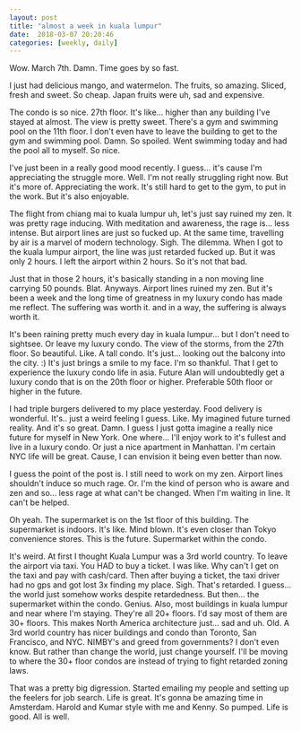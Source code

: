 ```yaml
---
layout: post
title: "almost a week in kuala lumpur"
date:  2018-03-07 20:20:46
categories: [weekly, daily]
---
```

Wow. March 7th. Damn. Time goes by so fast.

I just had delicious mango, and watermelon. The fruits, so amazing. Sliced, fresh and sweet. So cheap. Japan fruits were uh, sad and expensive. 

The condo is so nice. 27th floor. It's like... higher than any building I've stayed at almost. The view is pretty sweet. There's a gym and swimming pool on the 11th floor. I don't even have to leave the building to get to the gym and swimming pool. Damn. So spoiled. Went swimming today and had the pool all to myself. So nice.

I've just been in a really good mood recently. I guess... it's cause I'm appreciating the struggle more. Well. I'm not really struggling right now. But it's more of. Appreciating the work. It's still hard to get to the gym, to put in the work. But it's also enjoyable.

The flight from chiang mai to kuala lumpur uh, let's just say ruined my zen. It was pretty rage inducing. With meditation and awareness, the rage is... less intense. But airport lines are just so fucked up. At the same time, travelling by air is a marvel of modern technology. Sigh. The dilemma. When I got to the kuala lumpur airport, the line was just retarded fucked up. But it was only 2 hours. I left the airport within 2 hours. So it's not that bad.

Just that in those 2 hours, it's basically standing in a non moving line carrying 50 pounds. Blat. Anyways. Airport lines ruined my zen. But it's been a week and the long time of greatness in my luxury condo has made me reflect. The suffering was worth it. and in a way, the suffering is always worth it.

It's been raining pretty much every day in kuala lumpur... but I don't need to sightsee. Or leave my luxury condo. The view of the storms, from the 27th floor. So beautiful. Like. A tall condo. It's just... looking out the balcony into the city. :) It's just brings a smile to my face. I'm so thankful. That I get to experience the luxury condo life in asia. Future Alan will undoubtedly get a luxury condo that is on the 20th floor or higher. Preferable 50th floor or higher in the future.

I had triple burgers delivered to my place yesterday. Food delivery is wonderful. It's.. just a weird feeling I guess. Like. My imagined future turned reality. And it's so great. Damn. I guess I just gotta imagine a really nice future for myself in New York. One where... I'll enjoy work to it's fullest and live in a luxury condo. Or just a nice apartment in Manhattan. I'm certain NYC life will be great. Cause, I can envision it being even better than now.

I guess the point of the post is. I still need to work on my zen. Airport lines shouldn't induce so much rage. Or. I'm the kind of person who is aware and zen and so... less rage at what can't be changed. When I'm waiting in line. It can't be helped.

Oh yeah. The supermarket is on the 1st floor of this building. The supermarket is indoors. It's like. Mind blown. It's even closer than Tokyo convenience stores. This is the future. Supermarket within the condo.

It's weird. At first I thought Kuala Lumpur was a 3rd world country. To leave the airport via taxi. You HAD to buy a ticket. I was like. Why can't I get on the taxi and pay with cash/card. Then after buying a ticket, the taxi driver had no gps and got lost 3x finding my place. Sigh. That's retarded. I guess... the world just somehow works despite retardedness. But then... the supermarket within the condo. Genius. Also, most buildings in kuala lumpur and near where I'm staying. They're all 20+ floors. I'd say most of them are 30+ floors. This makes North America architecture just... sad and uh. Old. A 3rd world country has nicer buildings and condo than Toronto, San Francisco, and NYC. NIMBY's and greed from governments? I don't even know. But rather than change the world, just change yourself. I'll be moving to where the 30+ floor condos are instead of trying to fight retarded zoning laws.

That was a pretty big digression. Started emailing my people and setting up the feelers for job search. Life is great. It's gonna be amazing time in Amsterdam. Harold and Kumar style with me and Kenny. So pumped. Life is good. All is well.

